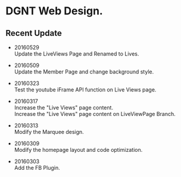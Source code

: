 DGNT Web Design.
=========


## Recent Update ##

- 20160529  
  Update the LiveViews Page and Renamed to Lives.  

- 20160509  
  Update the Member Page and change background style.  

- 20160323  
  Test the youtube iFrame API function on Live Views page.  

- 20160317  
  Increase the "Live Views" page content.  
  Increase the "Live Views" page content on LiveViewPage Branch.  

- 20160313  
  Modify the Marquee design.  

- 20160309  
  Modify the homepage layout and code optimization.  

- 20160303  
  Add the FB Plugin.  

